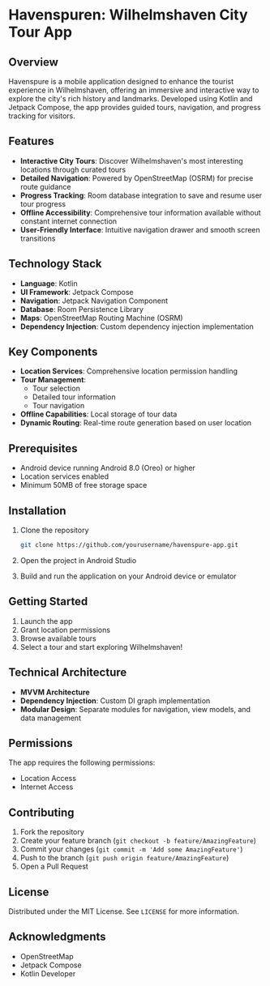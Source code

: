# Havenspuren: Wilhelmshaven City Tour App

## Overview

Havenspure is a mobile application designed to enhance the tourist experience in Wilhelmshaven, offering an immersive and interactive way to explore the city's rich history and landmarks. Developed using Kotlin and Jetpack Compose, the app provides guided tours, navigation, and progress tracking for visitors.

## Features

- **Interactive City Tours**: Discover Wilhelmshaven's most interesting locations through curated tours
- **Detailed Navigation**: Powered by OpenStreetMap (OSRM) for precise route guidance
- **Progress Tracking**: Room database integration to save and resume user tour progress
- **Offline Accessibility**: Comprehensive tour information available without constant internet connection
- **User-Friendly Interface**: Intuitive navigation drawer and smooth screen transitions

## Technology Stack

- **Language**: Kotlin
- **UI Framework**: Jetpack Compose
- **Navigation**: Jetpack Navigation Component
- **Database**: Room Persistence Library
- **Maps**: OpenStreetMap Routing Machine (OSRM)
- **Dependency Injection**: Custom dependency injection implementation

## Key Components

- **Location Services**: Comprehensive location permission handling
- **Tour Management**: 
  - Tour selection
  - Detailed tour information
  - Tour navigation
- **Offline Capabilities**: Local storage of tour data
- **Dynamic Routing**: Real-time route generation based on user location

## Prerequisites

- Android device running Android 8.0 (Oreo) or higher
- Location services enabled
- Minimum 50MB of free storage space

## Installation

1. Clone the repository
   ```bash
   git clone https://github.com/yourusername/havenspure-app.git
   ```

2. Open the project in Android Studio

3. Build and run the application on your Android device or emulator

## Getting Started

1. Launch the app
2. Grant location permissions
3. Browse available tours
4. Select a tour and start exploring Wilhelmshaven!

## Technical Architecture

- **MVVM Architecture**
- **Dependency Injection**: Custom DI graph implementation
- **Modular Design**: Separate modules for navigation, view models, and data management

## Permissions

The app requires the following permissions:
- Location Access
- Internet Access

## Contributing

1. Fork the repository
2. Create your feature branch (`git checkout -b feature/AmazingFeature`)
3. Commit your changes (`git commit -m 'Add some AmazingFeature'`)
4. Push to the branch (`git push origin feature/AmazingFeature`)
5. Open a Pull Request

## License

Distributed under the MIT License. See `LICENSE` for more information.


## Acknowledgments

- OpenStreetMap
- Jetpack Compose 
- Kotlin Developer

